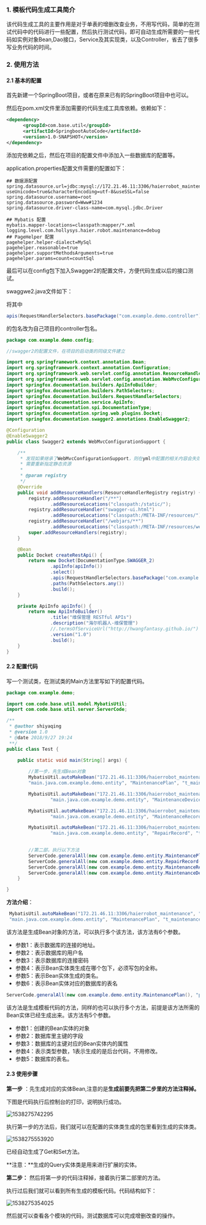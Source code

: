 



### 1. 模板代码生成工具简介

该代码生成工具的主要作用是对于单表的增删改查业务，不用写代码，简单的在测试代码中的代码进行一些配置，然后执行测试代码，即可自动生成所需要的一些代码如实例对象Bean,Dao接口，Service及其实现类，以及Controller，省去了很多写业务代码的时间。

### 2. 使用方法

#### 2.1 基本的配置

首先新建一个SpringBoot项目，或者在原来已有的SpringBoot项目中也可以。

然后在pom.xml文件里添加需要的代码生成工具库依赖。依赖如下：

```xml
<dependency>
      <groupId>com.base.util</groupId>
      <artifactId>SpringbootAutoCode</artifactId>
      <version>1.0-SNAPSHOT</version>
</dependency>
```

添加完依赖之后，然后在项目的配置文件中添加入一些数据库的配置等。

application.properties配置文件需要的配置如下：

```properties
## 数据源配置
spring.datasource.url=jdbc:mysql://172.21.46.11:3306/haierrobot_maintenance?useUnicode=true&characterEncoding=utf-8&useSSL=false
spring.datasource.username=root
spring.datasource.password=Www#1234
spring.datasource.driver-class-name=com.mysql.jdbc.Driver

## Mybatis 配置
mybatis.mapper-locations=classpath:mapper/*.xml
logging.level.com.hollysys.haier.robot.maintenance=debug
## PageHelper 配置
pagehelper.helper-dialect=MySql
pagehelper.reasonable=true
pagehelper.supportMethodsArguments=true
pagehelper.params=count=countSql
```

最后可以在config包下加入Swagger2的配置文件，方便代码生成以后的接口测试。

swaggwe2.java文件如下：

将其中

```java
apis(RequestHandlerSelectors.basePackage("com.example.demo.controller"))
```

的包名改为自己项目的controller包名。

```java
package com.example.demo.config;

//swagger2的配置文件，在项目的启动类的同级文件建立

import org.springframework.context.annotation.Bean;
import org.springframework.context.annotation.Configuration;
import org.springframework.web.servlet.config.annotation.ResourceHandlerRegistry;
import org.springframework.web.servlet.config.annotation.WebMvcConfigurationSupport;
import springfox.documentation.builders.ApiInfoBuilder;
import springfox.documentation.builders.PathSelectors;
import springfox.documentation.builders.RequestHandlerSelectors;
import springfox.documentation.service.ApiInfo;
import springfox.documentation.spi.DocumentationType;
import springfox.documentation.spring.web.plugins.Docket;
import springfox.documentation.swagger2.annotations.EnableSwagger2;

@Configuration
@EnableSwagger2
public class Swagger2 extends WebMvcConfigurationSupport {

    /**
     * 发现如果继承了WebMvcConfigurationSupport，则在yml中配置的相关内容会失效。
     * 需要重新指定静态资源
     *
     * @param registry
     */
    @Override
    public void addResourceHandlers(ResourceHandlerRegistry registry) {
        registry.addResourceHandler("/**")
                .addResourceLocations("classpath:/static/");
        registry.addResourceHandler("swagger-ui.html")
                .addResourceLocations("classpath:/META-INF/resources/");
        registry.addResourceHandler("/webjars/**")
                .addResourceLocations("classpath:/META-INF/resources/webjars/");
        super.addResourceHandlers(registry);
    }

    @Bean
    public Docket createRestApi() {
        return new Docket(DocumentationType.SWAGGER_2)
                .apiInfo(apiInfo())
                .select()
                .apis(RequestHandlerSelectors.basePackage("com.example.demo.controller"))
                .paths(PathSelectors.any())
                .build();
    }

    private ApiInfo apiInfo() {
        return new ApiInfoBuilder()
                .title("维保管理 RESTful APIs")
                .description("海尔机器人-维保管理")
                //.termsOfServiceUrl("http://hwangfantasy.github.io/")
                .version("1.0")
                .build();
    }
}
```



#### 2.2 配置代码

写一个测试类，在测试类的Main方法里写如下的配置代码。

```java
package com.example.demo;

import com.code.base.util.model.MybatisUtil;
import com.code.base.util.server.ServerCode;

/**
 * @author shiyaqing
 * @version 1.0
 * @date 2018/9/27 19:24
 **/
public class Test {

    public static void main(String[] args) {
        
        //第一步，先生成Bean对象
        MybatisUtil.autoMakeBean("172.21.46.11:3306/haierrobot_maintenance", "root", "Www#1234",
        "main.java.com.example.demo.entity", "MaintenancePlan", "t_maintenance_plan");

        MybatisUtil.autoMakeBean("172.21.46.11:3306/haierrobot_maintenance", "root", "Www#1234",
                "main.java.com.example.demo.entity", "MaintenanceDevice", "t_maintenance_device");

        MybatisUtil.autoMakeBean("172.21.46.11:3306/haierrobot_maintenance", "root", "Www#1234",
                "main.java.com.example.demo.entity", "MaintenanceRecord", "t_maintenance_record");

        MybatisUtil.autoMakeBean("172.21.46.11:3306/haierrobot_maintenance", "root", "Www#1234",
                "main.java.com.example.demo.entity", "RepairRecord", "t_repair_record");

        
        //第二部，执行以下方法
        ServerCode.generalAll(new com.example.demo.entity.MaintenancePlan(), "plan_id", "planId", 1, "t_maintenance_plan");
        ServerCode.generalAll(new com.example.demo.entity.RepairRecord(), "repair_record_id", "repairRecordId", 1, "t_repair_record");
        ServerCode.generalAll(new com.example.demo.entity.MaintenanceRecord(), "record_id", "recordId", 1, "t_maintenance_record");
        ServerCode.generalAll(new com.example.demo.entity.MaintenanceDevice(), "id", "id", 1, "t_maintenance_device");
    }

}
```

**方法介绍**：

```java
 MybatisUtil.autoMakeBean("172.21.46.11:3306/haierrobot_maintenance", "root", "Www#1234",
 "main.java.com.example.demo.entity", "MaintenancePlan", "t_maintenance_plan");
```

该方法是生成Bean对象的方法，可以执行多个该方法，该方法有6个参数。

* 参数1：表示数据库的连接的地址。
* 参数2：表示数据库的用户名
* 参数3：表示数据库的连接密码
* 参数4：表示Bean实体类生成在哪个包下，必须写包的全称。
* 参数5：表示Bean实体生成的类名。
* 参数6：表示Bean实体对应的数据库的表名

```java
ServerCode.generalAll(new com.example.demo.entity.MaintenancePlan(), "plan_id", "planId", 1, "t_maintenance_plan");
```

该方法是生成模板代码的方法，同样的也可以执行多个方法，前提是该方法所需的Bean实体已经生成出来。该方法有5个参数。

* 参数1：创建的Bean实体的对象
* 参数2：数据库里主键的字段
* 参数3：数据库的主键对应的Bean实体内的属性
* 参数4：表示类型参数，1表示生成的是后台代码，不用修改。
* 参数5：数据库的表名。

#### 2.3 使用步骤

**第一步** ：先生成对应的实体Bean,注意的是**生成前要先把第二步里的方法注释掉。**

下图是代码执行后控制台的打印，说明执行成功。

![1538275742295](C:/Users/shiyaqing/AppData/Roaming/Typora/typora-user-images/1538275742295.png)

执行第一步的方法后，我们就可以在配置的实体类生成的包里看到生成的实体类。

![1538275553920](C:/Users/shiyaqing/AppData/Roaming/Typora/typora-user-images/1538275553920.png)

已经自动生成了Get和Set方法。

**注意：**生成的Query实体类是用来进行扩展的实体。

**第二步：** 然后将第一步的代码注释掉，接着执行第二部里的方法。

执行过后我们就可以看到所有生成的模板代码。代码结构如下：

![1538275354025](C:/Users/shiyaqing/AppData/Roaming/Typora/typora-user-images/1538275354025.png)

然后就可以查看各个模块的代码，测试数据库可以完成增删改查的操作。



